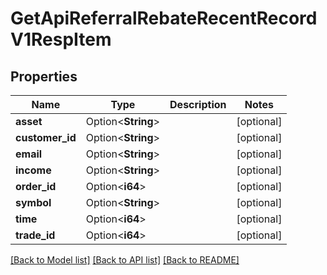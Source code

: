 # GetApiReferralRebateRecentRecordV1RespItem

## Properties

Name | Type | Description | Notes
------------ | ------------- | ------------- | -------------
**asset** | Option<**String**> |  | [optional]
**customer_id** | Option<**String**> |  | [optional]
**email** | Option<**String**> |  | [optional]
**income** | Option<**String**> |  | [optional]
**order_id** | Option<**i64**> |  | [optional]
**symbol** | Option<**String**> |  | [optional]
**time** | Option<**i64**> |  | [optional]
**trade_id** | Option<**i64**> |  | [optional]

[[Back to Model list]](../README.md#documentation-for-models) [[Back to API list]](../README.md#documentation-for-api-endpoints) [[Back to README]](../README.md)


